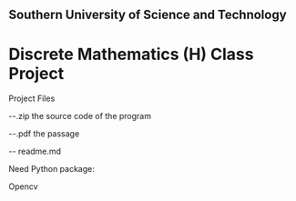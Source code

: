 ## Southern University of Science and Technology 
# Discrete Mathematics (H) Class Project

Project Files

  --.zip the source code of the program
  
  --.pdf the passage
  
  -- readme.md


Need Python package:

Opencv
